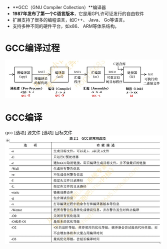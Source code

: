 - **GCC（GNU Compiler Collection）**编译器
- **1987年发布了第一个C语言版本**，它是用GPL许可证发行的自由软件
- 扩展支持了很多的编程语言，如C++、 Java、 Go等语言。
-  支持多种不同的硬件平台，如x86、 ARM等体系结构。

# GCC编译过程 
![](../photo/paste-809c66b2f581233ac83c71cfdf54902574da527b.jpg)



# GCC编译 
gcc [选项] 源文件 [选项] 目标文件 
![](../photo/paste-c2ae12cb52af0576fcb1aa523edb517bea45be7b.jpg)
